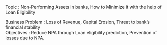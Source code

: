 Topic : Non-Performing Assets in banks, How to Minimize it with the help of Loan Eligibility

Business Problem : Loss of Revenue, Capital Erosion, Threat to bank’s financial stability       
Objectives : Reduce NPA through Loan eligibility prediction, Prevention of losses due to NPA.


